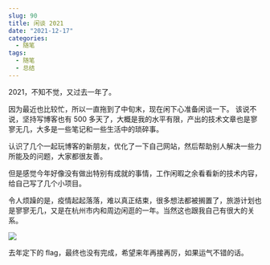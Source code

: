 ```yaml
---
slug: 90
title: 闲谈 2021
date: "2021-12-17"
categories: 
  - 随笔
tags: 
  - 随笔
  - 总结
---
```



2021，不知不觉，又过去一年了。

因为最近也比较忙，所以一直拖到了中旬末，现在闲下心准备闲谈一下。
该说不说，坚持写博客也有 500 多天了，大概是我的水平有限，产出的技术文章也是寥寥无几，大多是一些笔记和一些生活中的琐碎事。

认识了几个一起玩博客的新朋友，优化了一下自己网站，然后帮助别人解决一些力所能及的问题，大家都很友善。

但是感觉今年好像没有做出特别有成就的事情，工作闲暇之余看看新的技术内容，给自己写了几个小项目。

令人烦躁的是，疫情起起落落，难以真正结束，很多想法都被搁置了，旅游计划也是寥寥无几，又是在杭州市内和周边闲逛的一年。当然这也跟我自己有很大的关系。

![](https://imgurl.zishu.me/images/old/2021/12/17/8c44dfb931a7b27055c53184caf81c2e.png)

去年定下的 flag，最终也没有完成，希望来年再接再厉，如果运气不错的话。